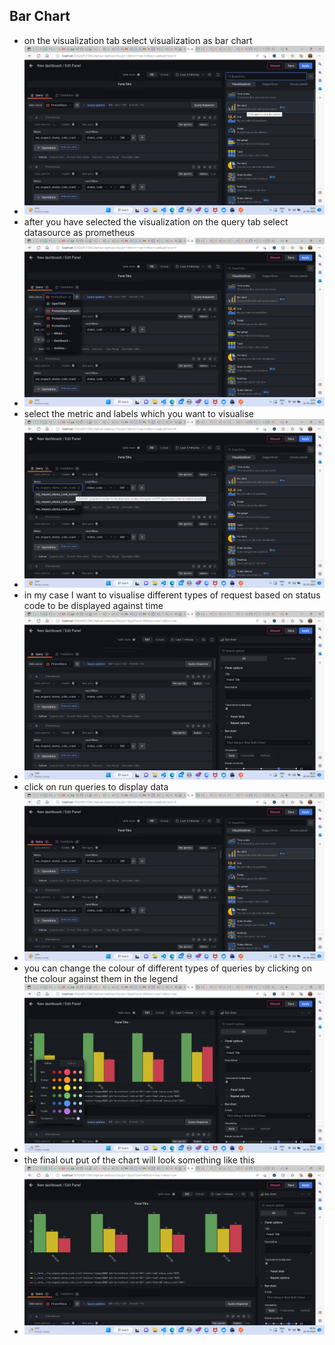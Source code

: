 ## Bar Chart
* on the visualization tab select visualization as bar chart
* ![img_54.png](docs/img_54.png)
* after you have selected the visualization on the query tab select datasource as prometheus
* ![img_55.png](docs/img_55.png)
* select the metric and labels which you want to visualise
* ![img_56.png](docs/img_56.png)
* in my case I want to visualise different types of request based on status code to be displayed against time
* ![img_24.png](docs/img_24.png)
* click on run queries to display data
* ![img_57.png](docs/img_57.png)
* you can change the colour of different types of queries by clicking on the colour against them in the legend
* ![img_25.png](docs/img_25.png)
* the final out put of the chart will look something like this
* ![img_26.png](docs/img_26.png)
